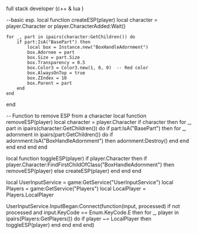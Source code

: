 full stack developer 
(c++ & lua ) 


--basic esp.
local function createESP(player)
    local character = player.Character or player.CharacterAdded:Wait()
    
    for _, part in ipairs(character:GetChildren()) do
        if part:IsA("BasePart") then
            local box = Instance.new("BoxHandleAdornment")
            box.Adornee = part
            box.Size = part.Size
            box.Transparency = 0.5
            box.Color3 = Color3.new(1, 0, 0)  -- Red color
            box.AlwaysOnTop = true
            box.ZIndex = 10
            box.Parent = part
        end
    end
end

-- Function to remove ESP from a character
local function removeESP(player)
    local character = player.Character
    if character then
        for _, part in ipairs(character:GetChildren()) do
            if part:IsA("BasePart") then
                for _, adornment in ipairs(part:GetChildren()) do
                    if adornment:IsA("BoxHandleAdornment") then
                        adornment:Destroy()
                    end
                end
            end
        end
    end
end


local function toggleESP(player)
    if player.Character then
        if player.Character:FindFirstChildOfClass("BoxHandleAdornment") then
            removeESP(player)
        else
            createESP(player)
        end
    end
end


local UserInputService = game:GetService("UserInputService")
local Players = game:GetService("Players")
local LocalPlayer = Players.LocalPlayer

UserInputService.InputBegan:Connect(function(input, processed)
    if not processed and input.KeyCode == Enum.KeyCode.E then
        for _, player in ipairs(Players:GetPlayers()) do
            if player ~= LocalPlayer then
                toggleESP(player)
            end
        end
    end
end)
